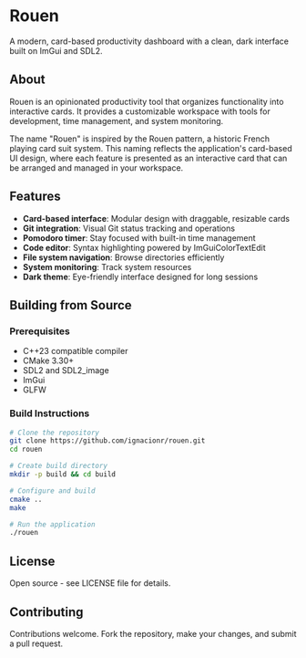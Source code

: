 # Rouen

A modern, card-based productivity dashboard with a clean, dark interface built on ImGui and SDL2.

## About

Rouen is an opinionated productivity tool that organizes functionality into interactive cards. It provides a customizable workspace with tools for development, time management, and system monitoring.

The name "Rouen" is inspired by the Rouen pattern, a historic French playing card suit system. This naming reflects the application's card-based UI design, where each feature is presented as an interactive card that can be arranged and managed in your workspace.

## Features

- **Card-based interface**: Modular design with draggable, resizable cards
- **Git integration**: Visual Git status tracking and operations
- **Pomodoro timer**: Stay focused with built-in time management
- **Code editor**: Syntax highlighting powered by ImGuiColorTextEdit
- **File system navigation**: Browse directories efficiently
- **System monitoring**: Track system resources
- **Dark theme**: Eye-friendly interface designed for long sessions

## Building from Source

### Prerequisites

- C++23 compatible compiler
- CMake 3.30+
- SDL2 and SDL2_image
- ImGui
- GLFW

### Build Instructions

```bash
# Clone the repository
git clone https://github.com/ignacionr/rouen.git
cd rouen

# Create build directory
mkdir -p build && cd build

# Configure and build
cmake ..
make

# Run the application
./rouen
```

## License

Open source - see LICENSE file for details.

## Contributing

Contributions welcome. Fork the repository, make your changes, and submit a pull request.